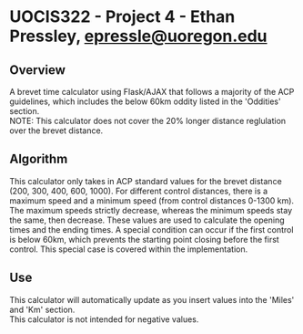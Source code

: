 # UOCIS322 - Project 4 - Ethan Pressley, epressle@uoregon.edu #


## Overview
A brevet time calculator using Flask/AJAX that follows a majority of the ACP guidelines, which includes the below 60km oddity listed in the 'Oddities' section.   
NOTE: This calculator does not cover the 20% longer distance reglulation over the brevet distance.

## Algorithm
This calculator only takes in ACP standard values for the brevet distance (200, 300, 400, 600, 1000). For different control distances, there is a maximum speed and a minimum speed (from control distances 0-1300 km). The maximum speeds strictly decrease, whereas the minimum speeds stay the same, then decrease. These values are used to calculate the opening times and the ending times. A special condition can occur if the first control is below 60km, which prevents the starting point closing before the first control. This special case is covered within the implementation.

## Use
This calculator will automatically update as you insert values into the 'Miles' and 'Km' section.  
This calculator is not intended for negative values.










	
	
	
	




    
	


